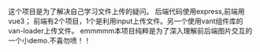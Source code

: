 这个项目是为了解决自己学习文件上传的疑问。
后端代码使用express,前端用vue3；
前端有2个项目，1个是利用input上传文件。另一个使用vant组件库的van-loader上传文件。
emmmmm本项目纯粹是为了深入理解前后端图片交互的一个小demo.不喜勿喷！！
